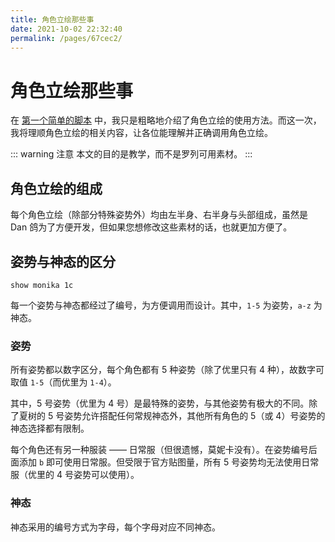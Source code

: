 ```yaml
---
title: 角色立绘那些事
date: 2021-10-02 22:32:40
permalink: /pages/67cec2/
---
```


# 角色立绘那些事

在 [第一个简单的脚本](/pages/91995e/) 中，我只是粗略地介绍了角色立绘的使用方法。而这一次，我将理顺角色立绘的相关内容，让各位能理解并正确调用角色立绘。

::: warning 注意
本文的目的是教学，而不是罗列可用素材。
:::

## 角色立绘的组成

每个角色立绘（除部分特殊姿势外）均由左半身、右半身与头部组成，虽然是 Dan 鸽为了方便开发，但如果您想修改这些素材的话，也就更加方便了。

## 姿势与神态的区分

```rpy
show monika 1c
```

每一个姿势与神态都经过了编号，为方便调用而设计。其中，`1-5` 为姿势，`a-z` 为神态。

### 姿势

所有姿势都以数字区分，每个角色都有 5 种姿势（除了优里只有 4 种），故数字可取值 `1-5`（而优里为 `1-4`）。

其中，5 号姿势（优里为 4 号）是最特殊的姿势，与其他姿势有极大的不同。除了夏树的 5 号姿势允许搭配任何常规神态外，其他所有角色的 5（或 4）号姿势的神态选择都有限制。

每个角色还有另一种服装 —— 日常服（但很遗憾，莫妮卡没有）。在姿势编号后面添加 `b` 即可使用日常服。但受限于官方贴图量，所有 5 号姿势均无法使用日常服（优里的 4 号姿势可以使用）。

### 神态

神态采用的编号方式为字母，每个字母对应不同神态。
